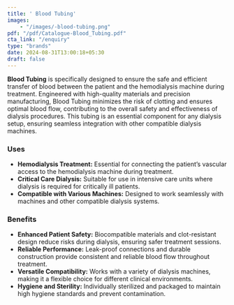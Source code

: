 ```yaml
---
title: ' Blood Tubing'
images: 
    - "/images/-blood-tubing.png"
pdf: "/pdf/Catalogue-Blood_Tubing.pdf"
cta_link: "/enquiry"
type: "brands"
date: 2024-08-31T13:00:18+05:30
draft: false
---
```


<!-- ### Product Description -->

**Blood Tubing** is specifically designed to ensure the safe and efficient transfer of blood between the patient and the hemodialysis machine during treatment. Engineered with high-quality materials and precision manufacturing,  Blood Tubing minimizes the risk of clotting and ensures optimal blood flow, contributing to the overall safety and effectiveness of dialysis procedures. This tubing is an essential component for any dialysis setup, ensuring seamless integration with  other compatible dialysis machines.

<!-- ### Key Features

- **High-Quality Materials:** Made from biocompatible materials that reduce the risk of allergic reactions and ensure patient safety.
- **Clot-Resistant Design:** Features a smooth inner surface that minimizes the risk of clot formation, ensuring consistent blood flow.
- **Leak-Proof Connections:** Precision-engineered connectors provide secure, leak-free connections with dialysis machines.
- **Customizable Configurations:** Available in various lengths and configurations to suit different patient needs and dialysis setups.
- **Sterile Packaging:** Each tubing set is sterilized and individually packed to maintain hygiene and prevent contamination. -->

### Uses

- **Hemodialysis Treatment:** Essential for connecting the patient’s vascular access to the hemodialysis machine during treatment.
- **Critical Care Dialysis:** Suitable for use in intensive care units where dialysis is required for critically ill patients.
- **Compatible with Various Machines:** Designed to work seamlessly with  machines and other compatible dialysis systems.

<!-- ### Who Needs This Product?

- **Dialysis Centers:** Facilities requiring reliable, high-quality blood tubing for use in daily dialysis treatments.
- **Hospitals:** Medical centers with dialysis units needing safe and effective tubing for their hemodialysis procedures.
- **Home Dialysis Programs:** Programs that supply patients with blood tubing for safe and effective dialysis treatments at home. -->

### Benefits

- **Enhanced Patient Safety:** Biocompatible materials and clot-resistant design reduce risks during dialysis, ensuring safer treatment sessions.
- **Reliable Performance:** Leak-proof connections and durable construction provide consistent and reliable blood flow throughout treatment.
- **Versatile Compatibility:** Works with a variety of dialysis machines, making it a flexible choice for different clinical environments.
- **Hygiene and Sterility:** Individually sterilized and packaged to maintain high hygiene standards and prevent contamination.
